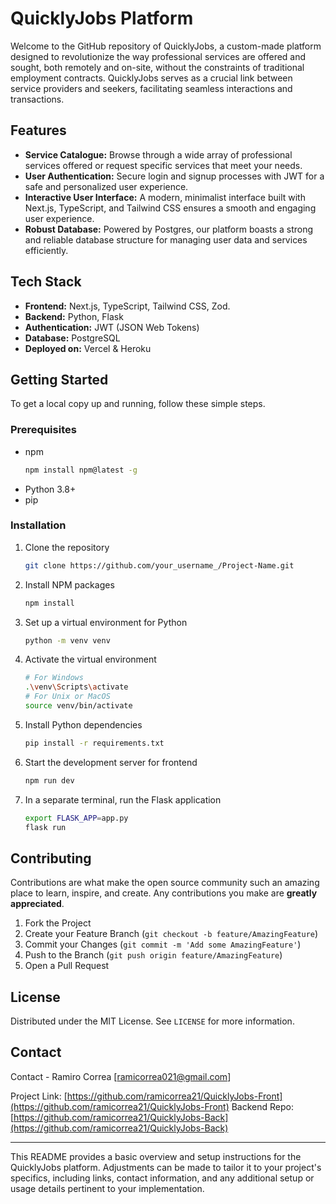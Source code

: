 # QuicklyJobs Platform

Welcome to the GitHub repository of QuicklyJobs, a custom-made platform designed to revolutionize the way professional services are offered and sought, both remotely and on-site, without the constraints of traditional employment contracts. QuicklyJobs serves as a crucial link between service providers and seekers, facilitating seamless interactions and transactions.

## Features

- **Service Catalogue:** Browse through a wide array of professional services offered or request specific services that meet your needs.
- **User Authentication:** Secure login and signup processes with JWT for a safe and personalized user experience.
- **Interactive User Interface:** A modern, minimalist interface built with Next.js, TypeScript, and Tailwind CSS ensures a smooth and engaging user experience.
- **Robust Database:** Powered by Postgres, our platform boasts a strong and reliable database structure for managing user data and services efficiently.

## Tech Stack

- **Frontend:** Next.js, TypeScript, Tailwind CSS, Zod.
- **Backend:** Python, Flask
- **Authentication:** JWT (JSON Web Tokens)
- **Database:** PostgreSQL
- **Deployed on:** Vercel & Heroku

## Getting Started

To get a local copy up and running, follow these simple steps.

### Prerequisites

- npm
  ```sh
  npm install npm@latest -g
  ```
- Python 3.8+
- pip

### Installation

1. Clone the repository
   ```sh
   git clone https://github.com/your_username_/Project-Name.git
   ```
2. Install NPM packages
   ```sh
   npm install
   ```
3. Set up a virtual environment for Python
   ```sh
   python -m venv venv
   ```
4. Activate the virtual environment
   ```sh
   # For Windows
   .\venv\Scripts\activate
   # For Unix or MacOS
   source venv/bin/activate
   ```
5. Install Python dependencies
   ```sh
   pip install -r requirements.txt
   ```
6. Start the development server for frontend
   ```sh
   npm run dev
   ```
7. In a separate terminal, run the Flask application
   ```sh
   export FLASK_APP=app.py
   flask run
   ```

## Contributing

Contributions are what make the open source community such an amazing place to learn, inspire, and create. Any contributions you make are **greatly appreciated**.

1. Fork the Project
2. Create your Feature Branch (`git checkout -b feature/AmazingFeature`)
3. Commit your Changes (`git commit -m 'Add some AmazingFeature'`)
4. Push to the Branch (`git push origin feature/AmazingFeature`)
5. Open a Pull Request

## License

Distributed under the MIT License. See `LICENSE` for more information.

## Contact

Contact - Ramiro Correa [ramicorrea021@gmail.com]

Project Link: [https://github.com/ramicorrea21/QuicklyJobs-Front](https://github.com/ramicorrea21/QuicklyJobs-Front)
Backend Repo: [https://github.com/ramicorrea21/QuicklyJobs-Back](https://github.com/ramicorrea21/QuicklyJobs-Back)

---

This README provides a basic overview and setup instructions for the QuicklyJobs platform. Adjustments can be made to tailor it to your project's specifics, including links, contact information, and any additional setup or usage details pertinent to your implementation.

